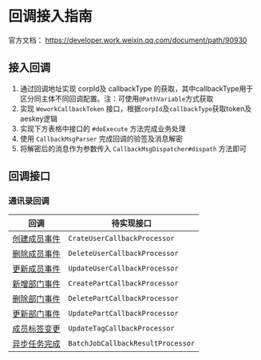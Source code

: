 # 回调接入指南

官方文档： https://developer.work.weixin.qq.com/document/path/90930


## 接入回调
1. 通过回调地址实现 corpId及 callbackType 的获取，其中callbackType用于区分同主体不同回调配置。注：可使用`@PathVariable`方式获取
2. 实现 `WeworkCallbackToken` 接口，根据`corpId`及`callbackType`获取token及aeskey逻辑
3. 实现下方表格中接口的 `#doExecute` 方法完成业务处理
4. 使用 `CallbackMsgParser` 完成回调的验签及消息解密
5. 将解密后的消息作为参数传入 `CallbackMsgDispatcher#dispath` 方法即可


## 回调接口
### 通讯录回调
| 回调                                                         | 待实现接口                        |
| ------------------------------------------------------------ | --------------------------------- |
| [创建成员事件](https://developer.work.weixin.qq.com/document/path/90970#%E6%96%B0%E5%A2%9E%E6%88%90%E5%91%98%E4%BA%8B%E4%BB%B6) | `CrateUserCallbackProcessor`      |
| [删除成员事件](https://developer.work.weixin.qq.com/document/path/90970#%E5%88%A0%E9%99%A4%E6%88%90%E5%91%98%E4%BA%8B%E4%BB%B6) | `DeleteUserCallbackProcessor`     |
| [更新成员事件](https://developer.work.weixin.qq.com/document/path/90970#%E6%9B%B4%E6%96%B0%E6%88%90%E5%91%98%E4%BA%8B%E4%BB%B6) | `UpdateUserCallbackProcessor`     |
| [新增部门事件](https://developer.work.weixin.qq.com/document/path/90971#%E6%96%B0%E5%A2%9E%E9%83%A8%E9%97%A8%E4%BA%8B%E4%BB%B6) | `CreatePartCallbackProcessor`     |
| [删除部门事件](https://developer.work.weixin.qq.com/document/path/90971#%E5%88%A0%E9%99%A4%E9%83%A8%E9%97%A8%E4%BA%8B%E4%BB%B6) | `DeletePartCallbackProcessor`     |
| [更新部门事件](https://developer.work.weixin.qq.com/document/path/90971#%E6%9B%B4%E6%96%B0%E9%83%A8%E9%97%A8%E4%BA%8B%E4%BB%B6) | `UpdatePartCallbackProcessor`     |
| [成员标签变更](https://developer.work.weixin.qq.com/document/path/90972) | `UpdateTagCallbackProcessor`      |
| [异步任务完成](https://developer.work.weixin.qq.com/document/path/90973) | `BatchJobCallbackResultProcessor` |

